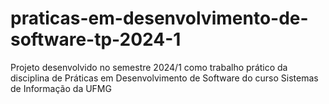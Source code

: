 # praticas-em-desenvolvimento-de-software-tp-2024-1
Projeto desenvolvido no semestre 2024/1 como trabalho prático da disciplina de Práticas em Desenvolvimento de Software do curso Sistemas de Informação da UFMG
